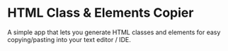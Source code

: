 # HTML Class & Elements Copier

A simple app that lets you generate HTML classes and elements for easy copying/pasting into your text editor / IDE.
